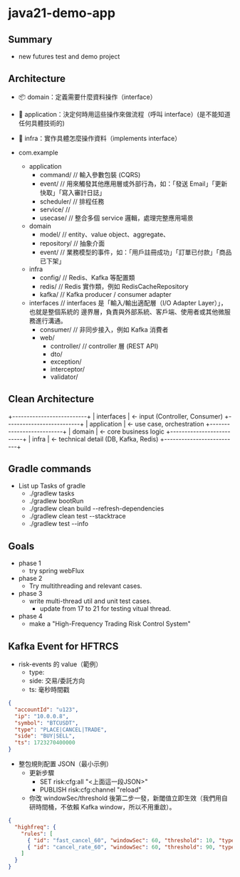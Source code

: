 # java21-demo-app

## Summary

- new futures test and demo project

## Architecture

- 📦 domain：定義需要什麼資料操作（interface）
- 🧠 application：決定何時用這些操作來做流程（呼叫 interface）(是不能知道任何具體技術的)
- 🔧 infra：實作具體怎麼操作資料（implements interface）

- com.example
  - application
    - command/          // 輸入參數包裝 (CQRS)
    - event/            // 用來觸發其他應用層或外部行為，如：「發送 Email」「更新快取」「寫入審計日誌」
    - scheduler/        // 排程任務
    - service/          // 
    - usecase/          // 整合多個 service 邏輯，處理完整應用場景
  - domain
    - model/            // entity、value object、aggregate、
    - repository/       // 抽象介面
    - event/            // 業務模型的事件，如：「用戶註冊成功」「訂單已付款」「商品已下架」
  - infra
    - config/           // Redis、Kafka 等配置類
    - redis/            // Redis 實作類，例如 RedisCacheRepository
    - kafka/            // Kafka producer / consumer adapter
  - interfaces          // interfaces 是「輸入/輸出適配層（I/O Adapter Layer）」，也就是整個系統的 邊界層，負責與外部系統、客戶端、使用者或其他微服務進行溝通。
    - consumer/         // 非同步接入，例如 Kafka 消費者
    - web/              
      - controller/     // controller 層 (REST API)
      - dto/
      - exception/
      - interceptor/
      - validator/

## Clean Architecture

+--------------------------+
|     interfaces           | <- input (Controller, Consumer)
+--------------------------+
|     application          | <- use case, orchestration
+--------------------------+
|     domain               | <- core business logic
+--------------------------+
|     infra                | <- technical detail (DB, Kafka, Redis)
+--------------------------+

## Gradle commands

- List up Tasks of gradle
  - ./gradlew tasks
  - ./gradlew bootRun
  - ./gradlew clean build --refresh-dependencies
  - ./gradlew clean test --stacktrace
  - ./gradlew test --info

## Goals

- phase 1
  - try spring webFlux
- phase 2
  - Try multithreading and relevant cases.
- phase 3
  - write multi-thread util and unit test cases.
    - update from 17 to 21 for testing vitual thread.
- phase 4
  - make a "High-Frequency Trading Risk Control System" 

## Kafka Event for HFTRCS

- risk-events 的 value（範例）
  - type: 
  - side: 交易/委託方向
  - ts: 毫秒時間戳
```json
{
  "accountId": "u123",
  "ip": "10.0.0.8",
  "symbol": "BTCUSDT",
  "type": "PLACE|CANCEL|TRADE",
  "side": "BUY|SELL",         
  "ts": 1723270400000         
}
```

- 整包規則配置 JSON（最小示例）
  - 更新步驟 
    - SET risk:cfg:all "<上面這一段JSON>"
    - PUBLISH risk:cfg:channel "reload"
  - 你改 windowSec/threshold 後第二步一發，新閾值立即生效（我們用自研時間桶，不依賴 Kafka window，所以不用重啟）。
```json
{
  "highfreq": {
    "rules": [
      { "id": "fast_cancel_60", "windowSec": 60, "threshold": 10, "type": "FAST_CANCEL" },
      { "id": "cancel_rate_60", "windowSec": 60, "threshold": 90, "type": "CANCEL_RATE" }
    ]
  }
}
```
